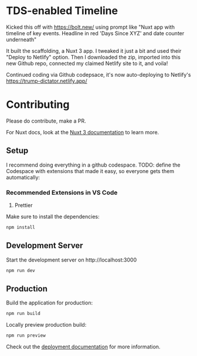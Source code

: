 # TDS-enabled Timeline

Kicked this off with https://bolt.new/ using prompt like "Nuxt app with timeline of key events. Headline in red 'Days Since XYZ' and date counter underneath"

It built the scaffolding, a Nuxt 3 app. I tweaked it just a bit and used their "Deploy to Netlify" option.
Then I downloaded the zip, imported into this new Github repo, connected my claimed Netlify site to it, and voila!

Continued coding via Github codepsace, it's now auto-deploying to Netlify's https://trump-dictator.netlify.app/

# Contributing

Please do contribute, make a PR.

For Nuxt docs, look at the [Nuxt 3 documentation](https://nuxt.com/docs/getting-started/introduction) to learn more.

## Setup

I recommend doing everything in a github codespace. TODO: define the Codespace with extensions that made it easy, so everyone gets them automatically:

### Recommended Extensions in VS Code
1. Prettier

Make sure to install the dependencies:

```bash
npm install
```

## Development Server

Start the development server on http://localhost:3000

```bash
npm run dev
```

## Production

Build the application for production:

```bash
npm run build
```

Locally preview production build:

```bash
npm run preview
```

Check out the [deployment documentation](https://nuxt.com/docs/getting-started/deployment) for more information.
